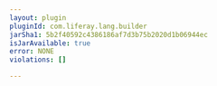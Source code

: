 ```yaml
---
layout: plugin
pluginId: com.liferay.lang.builder
jarSha1: 5b2f40592c4386186af7d3b75b2020d1b06944ec
isJarAvailable: true
error: NONE
violations: []

---
```

